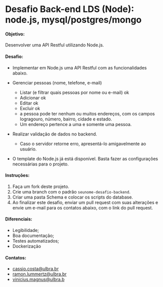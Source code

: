 
# Desafio Back-end LDS (Node): node.js, mysql/postgres/mongo

#### Objetivo:

Desenvolver uma API Restful utilizando Node.js.

#### Desafio:

- Implementar em Node.js uma API Restful com as funcionalidades abaixo.

- Gerenciar pessoas (nome, telefone, e-mail) 
  - Listar (e filtrar quais pessoas por nome ou e-mail) ok
  - Adicionar ok
  - Editar ok
  - Excluir ok
  - a pessoa pode ter nenhum ou muitos endereços, com os campos logragouro, número, bairro, cidade e estado.
  - Um endereço pertence a uma e somente uma pessoa.

- Realizar validação de dados no backend.
  - Caso o servidor retorne erro, apresentá-lo amigavelmente ao usuário.

- O template do Node.js já está disponível. Basta fazer as configurações necessárias para o projeto.


#### Instruções:

1. Faça um fork deste projeto.
2. Crie uma branch com o padrão `seunome-desafio-backend`.
3. Criar uma pasta Schema e colocar os scripts do database.
4. Ao finalizar este desafio, enviar um pull request com suas alterações e envie um e-mail para os contatos abaixo, com o link do pull request.


#### Diferenciais:

- Legibilidade;
- Boa documentação;
- Testes automatizados;
- Dockerização

#### Contatos:

- cassio.costa@ulbra.br
- ramon.lummertz@ulbra.br
- vinicius.magnus@ulbra.b
